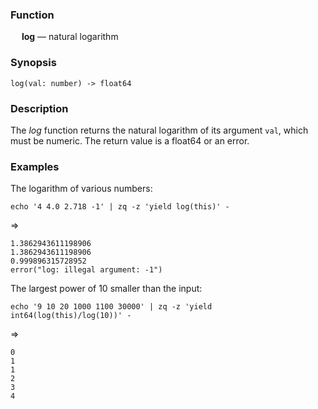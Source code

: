 ### Function

&emsp; **log** &mdash; natural logarithm

### Synopsis

```
log(val: number) -> float64
```

### Description

The _log_ function returns the natural logarithm of its argument `val`, which
must be numeric.  The return value is a float64 or an error.

### Examples

The logarithm of various numbers:
```mdtest-command
echo '4 4.0 2.718 -1' | zq -z 'yield log(this)' -
```
=>
```mdtest-output
1.3862943611198906
1.3862943611198906
0.999896315728952
error("log: illegal argument: -1")
```

The largest power of 10 smaller than the input:
```mdtest-command
echo '9 10 20 1000 1100 30000' | zq -z 'yield int64(log(this)/log(10))' -
```
=>
```mdtest-output
0
1
1
2
3
4
```
